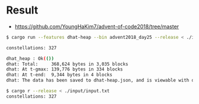 # Result
- https://github.com/YoungHaKim7/advent-of-code2018/tree/master

```bash
$ cargo run --features dhat-heap --bin advent2018_day25 --release < ./input/input.txt

constellations: 327

dhat_heap : Ok(())
dhat: Total:     368,624 bytes in 3,035 blocks
dhat: At t-gmax: 139,776 bytes in 334 blocks
dhat: At t-end:  9,344 bytes in 4 blocks
dhat: The data has been saved to dhat-heap.json, and is viewable with dhat/dh_view.html
```

```bash
$ cargo r --release < ./input/input.txt
constellations: 327

```


